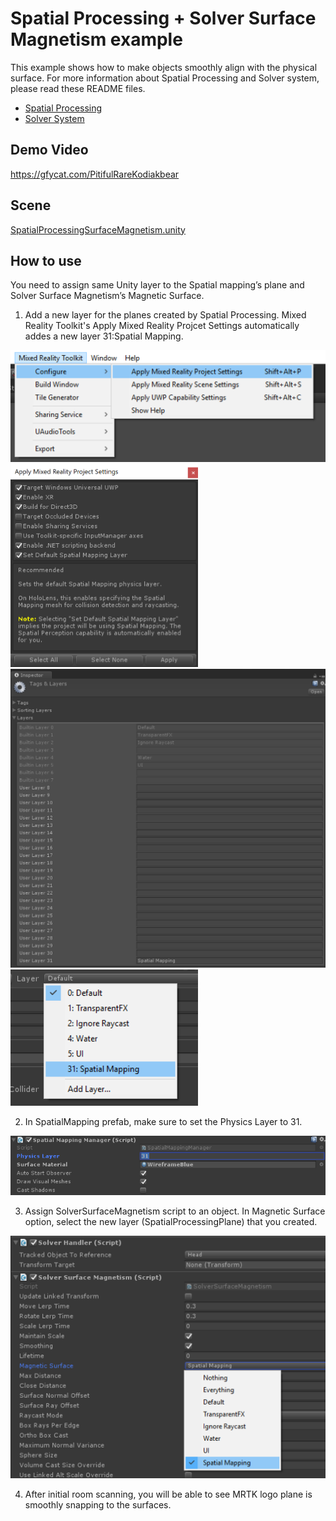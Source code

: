 # Spatial Processing + Solver Surface Magnetism example
This example shows how to make objects smoothly align with the physical surface. For more information about Spatial Processing and Solver system, please read these README files.
- [Spatial Processing](/Assets/MixedRealityToolkit/SpatialMapping/README.md)
- [Solver System](/Assets/MixedRealityToolkit-Examples/Utilities/Readme/README_SolverSystem.md)

## Demo Video
https://gfycat.com/PitifulRareKodiakbear

## Scene
[SpatialProcessingSurfaceMagnetism.unity](/Assets/HoloToolkit-Examples/SpatialMapping/Scenes/SpatialProcessingSurfaceMagnetism.unity)

## How to use 
You need to assign same Unity layer to the Spatial mapping’s plane and Solver Surface Magnetism’s Magnetic Surface.

1. Add a new layer for the planes created by Spatial Processing. Mixed Reality Toolkit's Apply Mixed Reality Projcet Settings automatically addes a new layer 31:Spatial Mapping.
<img src="/External/ReadMeImages/MRTK_SurfaceMagnetism1.png" width="550">
<img src="/External/ReadMeImages/MRTK_SurfaceMagnetism2.png" width="300">
<img src="/External/ReadMeImages/MRTK_SurfaceMagnetism3.png" width="550">
<img src="/External/ReadMeImages/MRTK_SurfaceMagnetism4.png" width="300">

2. In SpatialMapping prefab, make sure to set the Physics Layer to 31.
<img src="/External/ReadMeImages/MRTK_SurfaceMagnetism5.png" width="550">

3. Assign SolverSurfaceMagnetism script to an object. In Magnetic Surface option, select the new layer (SpatialProcessingPlane) that you created. 
<img src="/External/ReadMeImages/MRTK_SurfaceMagnetism6.png" width="550">

4. After initial room scanning, you will be able to see MRTK logo plane is smoothly snapping to the surfaces.

 

